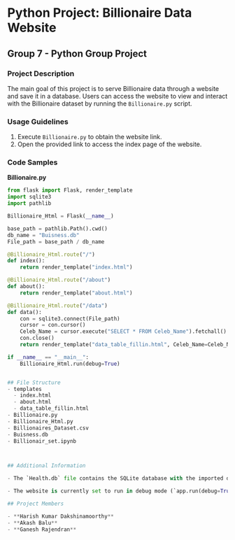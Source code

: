 # Python Project: Billionaire Data Website

## Group 7 - Python Group Project

### Project Description

The main goal of this project is to serve Billionaire data through a website and save it in a database. Users can access the website to view and interact with the Billionaire dataset by running the `Billionaire.py` script.

### Usage Guidelines

1. Execute `Billionaire.py` to obtain the website link.
2. Open the provided link to access the index page of the website.

### Code Samples

**Billionaire.py**

```python
from flask import Flask, render_template
import sqlite3
import pathlib

Billionaire_Html = Flask(__name__)

base_path = pathlib.Path().cwd()
db_name = "Buisness.db"
File_path = base_path / db_name

@Billionaire_Html.route("/")
def index():
    return render_template("index.html")

@Billionaire_Html.route("/about")
def about():
    return render_template("about.html")

@Billionaire_Html.route("/data")
def data():
    con = sqlite3.connect(File_path)
    cursor = con.cursor()
    Celeb_Name = cursor.execute("SELECT * FROM Celeb_Name").fetchall()
    con.close()
    return render_template("data_table_fillin.html", Celeb_Name=Celeb_Name)

if __name__ == "__main__":
    Billionaire_Html.run(debug=True)


## File Structure
- templates
  - index.html
  - about.html
  - data_table_fillin.html
- Billionaire.py
- Billionaire_Html.py
- Billionaires_Dataset.csv
- Buisness.db
- Billionair_set.ipynb



## Additional Information

- The `Health.db` file contains the SQLite database with the imported dataset. You can use a SQLite database viewer to explore the data further.

- The website is currently set to run in debug mode (`app.run(debug=True)` in `Sleep_Health_Application.py`). For production use, consider changing this configuration.

## Project Members

- **Harish Kumar Dakshinamoorthy**
- **Akash Balu**
- **Ganesh Rajendran**
